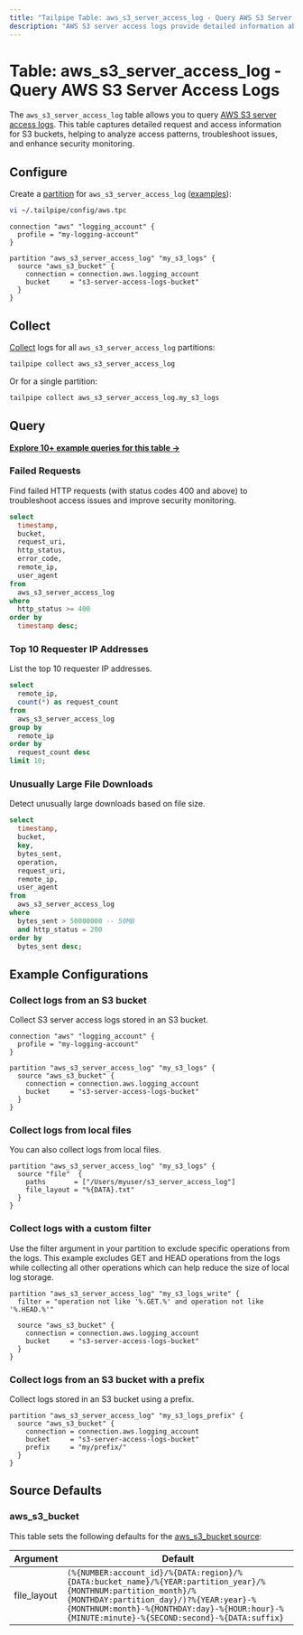 ```yaml
---
title: "Tailpipe Table: aws_s3_server_access_log - Query AWS S3 Server Access Logs"
description: "AWS S3 server access logs provide detailed information about requests made to your S3 buckets, including request source, operations performed, and response details."
---
```


# Table: aws_s3_server_access_log - Query AWS S3 Server Access Logs

The `aws_s3_server_access_log` table allows you to query [AWS S3 server access logs](https://docs.aws.amazon.com/AmazonS3/latest/userguide/ServerLogs.html). This table captures detailed request and access information for S3 buckets, helping to analyze access patterns, troubleshoot issues, and enhance security monitoring.

## Configure

Create a [partition](https://tailpipe.io/docs/manage/partition) for `aws_s3_server_access_log` ([examples](https://hub.tailpipe.io/plugins/turbot/aws/tables/aws_s3_server_access_log#example-configurations)):

```sh
vi ~/.tailpipe/config/aws.tpc
```

```hcl
connection "aws" "logging_account" {
  profile = "my-logging-account"
}

partition "aws_s3_server_access_log" "my_s3_logs" {
  source "aws_s3_bucket" {
    connection = connection.aws.logging_account
    bucket     = "s3-server-access-logs-bucket"
  }
}
```

## Collect

[Collect](https://tailpipe.io/docs/manage/collection) logs for all `aws_s3_server_access_log` partitions:

```sh
tailpipe collect aws_s3_server_access_log
```

Or for a single partition:

```sh
tailpipe collect aws_s3_server_access_log.my_s3_logs
```

## Query

**[Explore 10+ example queries for this table →](https://hub.tailpipe.io/plugins/turbot/aws/queries/aws_s3_server_access_log)**

### Failed Requests

Find failed HTTP requests (with status codes 400 and above) to troubleshoot access issues and improve security monitoring.

```sql
select
  timestamp,
  bucket,
  request_uri,
  http_status,
  error_code,
  remote_ip,
  user_agent
from
  aws_s3_server_access_log
where
  http_status >= 400
order by
  timestamp desc;
```

### Top 10 Requester IP Addresses

List the top 10 requester IP addresses.

```sql
select
  remote_ip,
  count(*) as request_count
from
  aws_s3_server_access_log
group by
  remote_ip
order by
  request_count desc
limit 10;
```

### Unusually Large File Downloads

Detect unusually large downloads based on file size.

```sql
select
  timestamp,
  bucket,
  key,
  bytes_sent,
  operation,
  request_uri,
  remote_ip,
  user_agent
from
  aws_s3_server_access_log
where
  bytes_sent > 50000000 -- 50MB
  and http_status = 200
order by
  bytes_sent desc;
```

## Example Configurations

### Collect logs from an S3 bucket

Collect S3 server access logs stored in an S3 bucket.

```hcl
connection "aws" "logging_account" {
  profile = "my-logging-account"
}

partition "aws_s3_server_access_log" "my_s3_logs" {
  source "aws_s3_bucket" {
    connection = connection.aws.logging_account
    bucket     = "s3-server-access-logs-bucket"
  }
}
```

### Collect logs from local files

You can also collect logs from local files.

```hcl
partition "aws_s3_server_access_log" "my_s3_logs" {
  source "file"  {
    paths       = ["/Users/myuser/s3_server_access_log"]
    file_layout = "%{DATA}.txt"
  }
}
```

### Collect logs with a custom filter

Use the filter argument in your partition to exclude specific operations from the logs. This example excludes GET and HEAD operations from the logs while collecting all other operations which can help reduce the size of local log storage.

```hcl
partition "aws_s3_server_access_log" "my_s3_logs_write" {
  filter = "operation not like '%.GET.%' and operation not like '%.HEAD.%'"

  source "aws_s3_bucket" {
    connection = connection.aws.logging_account
    bucket     = "s3-server-access-logs-bucket"
  }
}
```

### Collect logs from an S3 bucket with a prefix

Collect logs stored in an S3 bucket using a prefix.

```hcl
partition "aws_s3_server_access_log" "my_s3_logs_prefix" {
  source "aws_s3_bucket" {
    connection = connection.aws.logging_account
    bucket     = "s3-server-access-logs-bucket"
    prefix     = "my/prefix/"
  }
}
```

## Source Defaults

### aws_s3_bucket

This table sets the following defaults for the [aws_s3_bucket source](https://hub.tailpipe.io/plugins/turbot/aws/sources/aws_s3_bucket#arguments):

| Argument      | Default |
|--------------|---------|
| file_layout  | `(%{NUMBER:account_id}/%{DATA:region}/%{DATA:bucket_name}/%{YEAR:partition_year}/%{MONTHNUM:partition_month}/%{MONTHDAY:partition_day}/)?%{YEAR:year}-%{MONTHNUM:month}-%{MONTHDAY:day}-%{HOUR:hour}-%{MINUTE:minute}-%{SECOND:second}-%{DATA:suffix}` |
